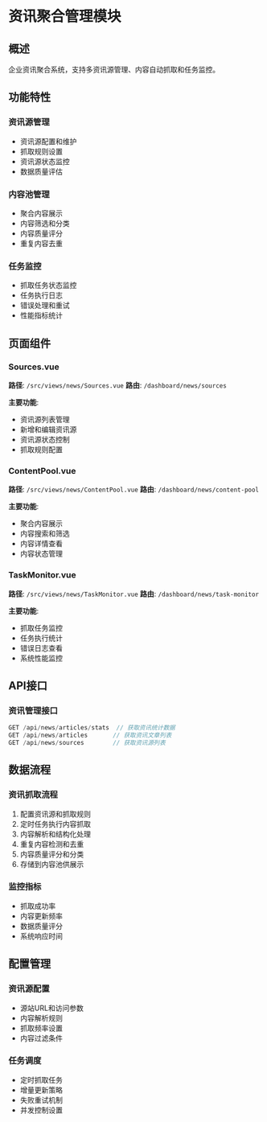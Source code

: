 # 资讯聚合管理模块

## 概述

企业资讯聚合系统，支持多资讯源管理、内容自动抓取和任务监控。

## 功能特性

### 资讯源管理
- 资讯源配置和维护
- 抓取规则设置
- 资讯源状态监控
- 数据质量评估

### 内容池管理
- 聚合内容展示
- 内容筛选和分类
- 内容质量评分
- 重复内容去重

### 任务监控
- 抓取任务状态监控
- 任务执行日志
- 错误处理和重试
- 性能指标统计

## 页面组件

### Sources.vue
**路径**: `/src/views/news/Sources.vue`
**路由**: `/dashboard/news/sources`

**主要功能**:
- 资讯源列表管理
- 新增和编辑资讯源
- 资讯源状态控制
- 抓取规则配置

### ContentPool.vue
**路径**: `/src/views/news/ContentPool.vue`
**路由**: `/dashboard/news/content-pool`

**主要功能**:
- 聚合内容展示
- 内容搜索和筛选
- 内容详情查看
- 内容状态管理

### TaskMonitor.vue
**路径**: `/src/views/news/TaskMonitor.vue`
**路由**: `/dashboard/news/task-monitor`

**主要功能**:
- 抓取任务监控
- 任务执行统计
- 错误日志查看
- 系统性能监控

## API接口

### 资讯管理接口
```typescript
GET /api/news/articles/stats  // 获取资讯统计数据
GET /api/news/articles       // 获取资讯文章列表
GET /api/news/sources        // 获取资讯源列表
```

## 数据流程

### 资讯抓取流程
1. 配置资讯源和抓取规则
2. 定时任务执行内容抓取
3. 内容解析和结构化处理
4. 重复内容检测和去重
5. 内容质量评分和分类
6. 存储到内容池供展示

### 监控指标
- 抓取成功率
- 内容更新频率
- 数据质量评分
- 系统响应时间

## 配置管理

### 资讯源配置
- 源站URL和访问参数
- 内容解析规则
- 抓取频率设置
- 内容过滤条件

### 任务调度
- 定时抓取任务
- 增量更新策略
- 失败重试机制
- 并发控制设置
